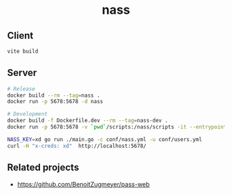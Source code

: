 <h1 align="center">nass</h1>

## Client
```bash
vite build
```

## Server

```bash
# Release
docker build --rm --tag=nass .
docker run -p 5678:5678 -d nass

# Development
docker build -f Dockerfile.dev --rm --tag=nass-dev .
docker run -p 5678:5678 -v `pwd`/scripts:/nass/scripts -it --entrypoint /bin/ash nass-dev

NASS_KEY=xd go run ./main.go -c conf/nass.yml -u conf/users.yml
curl -H "x-creds: xd"  http://localhost:5678/
```

## Related projects
* https://github.com/BenoitZugmeyer/pass-web
